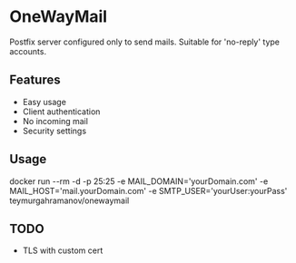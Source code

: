# OneWayMail
Postfix server configured only to send mails. Suitable for 'no-reply' type accounts.

## Features
- Easy usage
- Client authentication
- No incoming mail
- Security settings

## Usage
docker run --rm -d -p 25:25 -e MAIL_DOMAIN='yourDomain.com' -e MAIL_HOST='mail.yourDomain.com' -e SMTP_USER='yourUser:yourPass' teymurgahramanov/onewaymail

## TODO
- TLS with custom cert